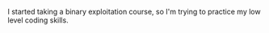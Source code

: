 I started taking a binary exploitation course, so I'm trying to practice my low level coding skills.
